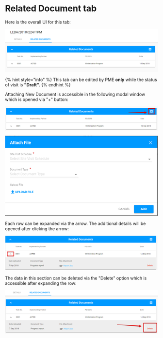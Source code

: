 # Related Document tab

Here is the overall UI for this tab:

![Related Documents tab: overall UI](../../../.gitbook/assets/53%20%281%29.png)

{% hint style="info" %}
This tab can be edited by PME **only** while the status of visit is **"Draft".**
{% endhint %}

Attaching New Document is accessible in the following modal window which is opened via "+" button:

![Add button](../../../.gitbook/assets/54.png)

![Attach file modal window](../../../.gitbook/assets/55%20%281%29.png)

Each row can be expanded via the arrow. The additional details will be opened after clicking the arrow:

![Additional details after expanding the row](../../../.gitbook/assets/56%20%281%29.png)

The data in this section can be deleted via the "Delete" option which is accessible after expanding the row:

![Delete option](../../../.gitbook/assets/57.png)

  




